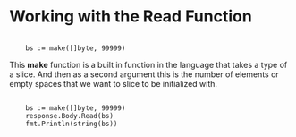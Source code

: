 # Working with the Read Function

```

	bs := make([]byte, 99999)

```

This **make** function is a built in function in the language that takes a type of a slice.
And then as a second argument this is the number of elements or empty spaces that we want to slice to be initialized with.

```

	bs := make([]byte, 99999)
	response.Body.Read(bs)
	fmt.Println(string(bs))


```
